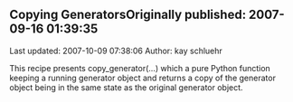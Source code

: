 ## Copying GeneratorsOriginally published: 2007-09-16 01:39:35 
Last updated: 2007-10-09 07:38:06 
Author: kay schluehr 
 
This recipe presents copy_generator(...) which a pure Python function keeping a running generator object and returns a copy of the generator object being in the same state as the original generator object.